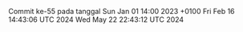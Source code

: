 Commit ke-55 pada tanggal Sun Jan 01 14:00 2023 +0100
Fri Feb 16 14:43:06 UTC 2024
Wed May 22 22:43:12 UTC 2024

